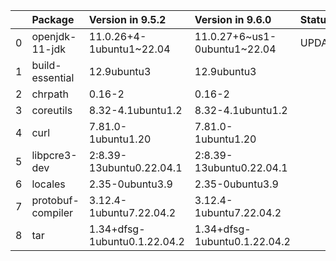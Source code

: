 <!-- markdown-link-check-disable -->

|    | Package           | Version in 9.5.2             | Version in 9.6.0             | Status   |
|---:|:------------------|:-----------------------------|:-----------------------------|:---------|
|  0 | openjdk-11-jdk    | 11.0.26+4-1ubuntu1~22.04     | 11.0.27+6~us1-0ubuntu1~22.04 | UPDATED  |
|  1 | build-essential   | 12.9ubuntu3                  | 12.9ubuntu3                  |          |
|  2 | chrpath           | 0.16-2                       | 0.16-2                       |          |
|  3 | coreutils         | 8.32-4.1ubuntu1.2            | 8.32-4.1ubuntu1.2            |          |
|  4 | curl              | 7.81.0-1ubuntu1.20           | 7.81.0-1ubuntu1.20           |          |
|  5 | libpcre3-dev      | 2:8.39-13ubuntu0.22.04.1     | 2:8.39-13ubuntu0.22.04.1     |          |
|  6 | locales           | 2.35-0ubuntu3.9              | 2.35-0ubuntu3.9              |          |
|  7 | protobuf-compiler | 3.12.4-1ubuntu7.22.04.2      | 3.12.4-1ubuntu7.22.04.2      |          |
|  8 | tar               | 1.34+dfsg-1ubuntu0.1.22.04.2 | 1.34+dfsg-1ubuntu0.1.22.04.2 |          |